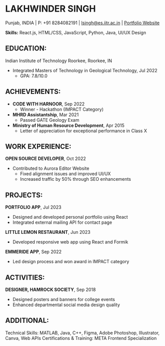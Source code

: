 # LAKHWINDER SINGH
Punjab, INDIA | P: +91 8284082191 | lsingh@es.iitr.ac.in | [Portfolio Website](https://lakhwinderr.github.io/Portfolio)

**Skills:**
React.js, HTML/CSS, JavaScript, Python, Java, UI/UX Design

## EDUCATION:
Indian Institute of Technology Roorkee, Roorkee, IN
- Integrated Masters of Technology in Geological Technology, Jul 2022
   - GPA: 7.8/10.0

## ACHIEVEMENTS:
- **CODE WITH HARNOOR**, Sep 2022
  - Winner - Hackathon (IMPACT Category)
- **MHRD Assistantship**, Mar 2021
  - Passed GATE Geology Exam
- **Ministry of Human Resource Development**, Apr 2015
  - Letter of appreciation for exceptional performance in Class X

## WORK EXPERIENCE:
**OPEN SOURCE DEVELOPER**, Oct 2022
- Contributed to Aurora Editor Website
   - Fixed alignment issues and improved UI/UX
    - Increased traffic by 50% through SEO enhancements

## PROJECTS:
**PORTFOLIO APP**, Jul 2023
- Designed and developed personal portfolio using React
- Integrated external mailing API for contact page

**LITTLE LEMON RESTAURANT**, Jun 2023
- Developed responsive web app using React and Formik

**EMMERIDE APP**, Sep 2022
- Led design process and won award in IMPACT category

## ACTIVITIES:
**DESIGNER, HAMROCK SOCIETY**, Sep 2018
- Designed posters and banners for college events
- Enhanced departmental social media design quality

## ADDITIONAL:
Technical Skills: MATLAB, Java, C++, Figma, Adobe Photoshop, Illustrator, Canva, Web APIs
Certifications & Training: META Frontend Specialization
